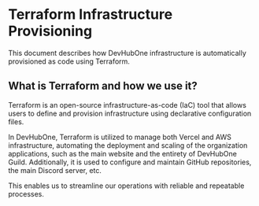 # Terraform Infrastructure Provisioning

This document describes how DevHubOne infrastructure is automatically provisioned
as code using Terraform.

## What is Terraform and how we use it?

Terraform is an open-source infrastructure-as-code (IaC) tool that allows users
to define and provision infrastructure using declarative configuration files.

In DevHubOne, Terraform is utilized to manage both Vercel and AWS infrastructure,
automating the deployment and scaling of the organization applications, such as
the main website and the entirety of DevHubOne Guild. Additionally, it is used
to configure and maintain GitHub repositories, the main Discord server, etc.

This enables us to streamline our operations with reliable and repeatable processes.
